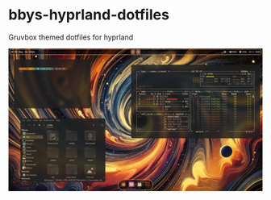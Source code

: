 # bbys-hyprland-dotfiles
Gruvbox themed dotfiles for hyprland

![Screenshot](./241216_19h35m47s_screenshot.png)
